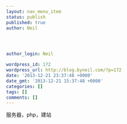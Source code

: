 ```yaml
---
layout: nav_menu_item
status: publish
published: true
author: Neil




author_login: Neil

wordpress_id: 172
wordpress_url: http://blog.byneil.com/?p=172
date: '2013-12-21 23:37:48 +0000'
date_gmt: '2013-12-21 15:37:48 +0000'
categories: []
tags: []
comments: []
---
```

<p>服务器，php，建站</p>
